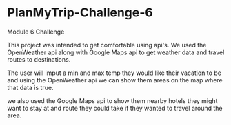 # PlanMyTrip-Challenge-6
Module 6 Challenge

This project was intended to get comfortable using api's. We used the OpenWeather api along with Google Maps api to get weather data and travel routes to destinations. 

The user will imput a min and max temp they would like their vacation to be and using the OpenWeather api we can show them areas on the map where that data is true.

we also used the Google Maps api to show them nearby hotels they might want to stay at and route they could take if they wanted to travel around the area. 
